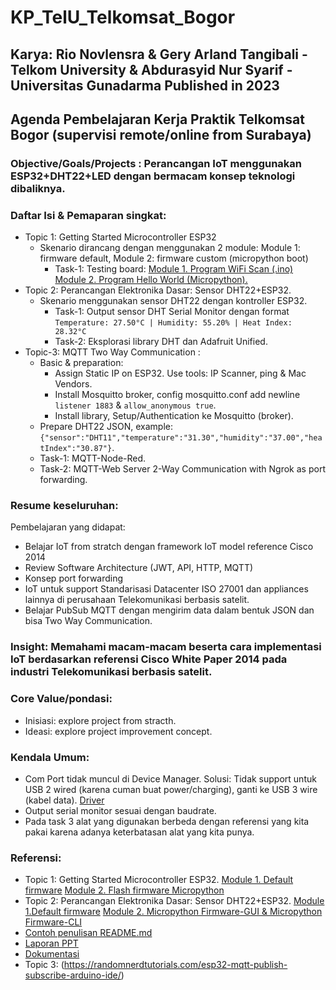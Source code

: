 # KP_TelU_Telkomsat_Bogor

## Karya: Rio Novlensra & Gery Arland Tangibali - Telkom University & Abdurasyid Nur Syarif - Universitas Gunadarma Published in 2023

## Agenda Pembelajaran Kerja Praktik Telkomsat Bogor (supervisi remote/online from Surabaya)

### Objective/Goals/Projects : Perancangan IoT menggunakan ESP32+DHT22+LED dengan bermacam konsep teknologi dibaliknya.

### Daftar Isi & Pemaparan singkat:
- Topic 1: Getting Started Microcontroller ESP32
  - Skenario dirancang dengan menggunakan 2 module: Module 1: firmware default, Module 2: firmware custom (micropython boot)
    - Task-1: Testing board:
      [Module 1. Program WiFi Scan (.ino)](https://github.com/muhammadandykmaulana/KP_TelU_Telkomsat_Bogor/blob/main/GettingStartedESP32/Test-HW-Firmware-Default/WiFiScan/WiFiScan.ino)
      [Module 2. Program Hello World (Micropython).](https://github.com/muhammadandykmaulana/KP_TelU_Telkomsat_Bogor/blob/main/GettingStartedESP32/Test-HW-Firmware-Custom/hello_world.py)
- Topic 2: Perancangan Elektronika Dasar: Sensor DHT22+ESP32.
  - Skenario menggunakan sensor DHT22 dengan kontroller ESP32.
    - Task-1: Output sensor DHT Serial Monitor dengan format `Temperature: 27.50°C | Humidity: 55.20% | Heat Index: 28.32°C`
    - Task-2: Eksplorasi library DHT dan Adafruit Unified.
- Topic-3: MQTT Two Way Communication :
    - Basic & preparation:
      - Assign Static IP on ESP32. Use tools: IP Scanner, ping & Mac Vendors.
      - Install Mosquitto broker, config mosquitto.conf add newline `listener 1883` & `allow_anonymous true`.
      - Install library, Setup/Authentication ke Mosquitto (broker).
    - Prepare DHT22 JSON, example: `{"sensor":"DHT11","temperature":"31.30","humidity":"37.00","heatIndex":"30.87"}`.
    - Task-1: MQTT-Node-Red.
    - Task-2: MQTT-Web Server 2-Way Communication with Ngrok as port forwarding.

### Resume keseluruhan:
Pembelajaran yang didapat:
- Belajar IoT from stratch dengan framework IoT model reference Cisco 2014
- Review Software Architecture (JWT, API, HTTP, MQTT)
- Konsep port forwarding
- IoT untuk support Standarisasi Datacenter ISO 27001 dan appliances lainnya di perusahaan Telekomunikasi berbasis satelit.
- Belajar PubSub MQTT dengan mengirim data dalam bentuk JSON dan bisa Two Way Communication.

### Insight: Memahami macam-macam beserta cara implementasi IoT berdasarkan referensi Cisco White Paper 2014 pada industri Telekomunikasi berbasis satelit.

### Core Value/pondasi:
- Inisiasi: explore project from stracth.
- Ideasi: explore project improvement concept.

### Kendala Umum:
- Com Port tidak muncul di Device Manager. Solusi: Tidak support untuk USB 2 wired (karena cuman buat power/charging), ganti  ke USB 3 wire (kabel data). [Driver](https://www.silabs.com/developers/usb-to-uart-bridge-vcp-drivers)
- Output serial monitor sesuai dengan baudrate.
- Pada task 3 alat yang digunakan berbeda dengan referensi yang kita pakai karena adanya keterbatasan alat yang kita punya.
     
### Referensi:
- Topic 1: Getting Started Microcontroller ESP32. [Module 1. Default firmware](https://randomnerdtutorials.com/getting-started-with-esp32/) [Module 2. Flash firmware Micropython](https://randomnerdtutorials.com/getting-started-thonny-micropython-python-ide-esp32-esp8266/)
- Topic 2: Perancangan Elektronika Dasar: Sensor DHT22+ESP32. [Module 1.Default firmware](https://randomnerdtutorials.com/esp32-dht11-dht22-temperature-humidity-sensor-arduino-ide/) [Module 2. Micropython Firmware-GUI](https://randomnerdtutorials.com/flash-upload-micropython-firmware-esp32-esp8266/)[ & Micropython Firmware-CLI](https://randomnerdtutorials.com/flashing-micropython-firmware-esptool-py-esp32-esp8266/)
- [Contoh penulisan README.md](https://raw.githubusercontent.com/gungunfebrianza/Belajar-Dengan-Jenius-Python/main/README.md)
- [Laporan PPT](https://docs.google.com/presentation/d/1NmUllhlAY6Tukser3Csq9SfjNbiNwvG42WOzhxu5ojU/edit?usp=sharing)
- [Dokumentasi](https://github.com/geryarland/dokumentasi_KerjaPraktik.git)
- Topic 3: (https://randomnerdtutorials.com/esp32-mqtt-publish-subscribe-arduino-ide/)
